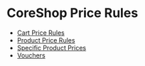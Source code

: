 # CoreShop Price Rules

- [Cart Price Rules](./01_Cart_Price_Rules.md)
- [Product Price Rules](./02_Product_Price_Rules.md)
- [Specific Product Prices](./03_Specific_Product_Prices.md)
- [Vouchers](./04_Vouchers.md)